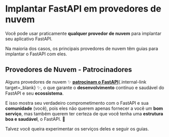 # Implantar FastAPI em provedores de nuvem

Você pode usar praticamente **qualquer provedor de nuvem** para implantar seu aplicativo FastAPI.

Na maioria dos casos, os principais provedores de nuvem têm guias para implantar o FastAPI com eles.

## Provedores de Nuvem - Patrocinadores

Alguns provedores de nuvem ✨ [**patrocinam o FastAPI**](../help-fastapi.md#sponsor-the-author){.internal-link target=_blank} ✨, o que garante o **desenvolvimento** contínuo e saudável do FastAPI e seu **ecossistema**.

E isso mostra seu verdadeiro comprometimento com o FastAPI e sua **comunidade** (você), pois eles não querem apenas fornecer a você um **bom serviço**, mas também querem ter certeza de que você tenha uma **estrutura boa e saudável**, o FastAPI. 🙇

Talvez você queira experimentar os serviços deles e seguir os guias.